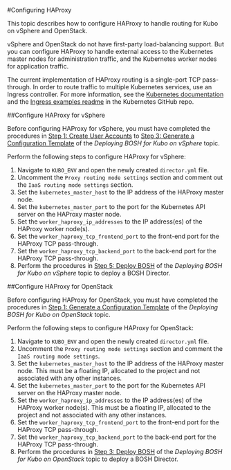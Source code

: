 #Configuring HAProxy

This topic describes how to configure HAProxy to handle routing for Kubo on vSphere and OpenStack. 

vSphere and OpenStack do not have first-party load-balancing support. But you can configure HAProxy to handle external access to the Kubernetes master nodes for administration traffic, and the Kubernetes worker nodes for application traffic.

The current implementation of HAProxy routing is a single-port TCP pass-through. In order to route traffic to multiple Kubernetes services, use an Ingress controller. For more information, see the [Kubernetes documentation](https://kubernetes.io/docs/concepts/services-networking/ingress/) and the [Ingress examples readme](https://github.com/kubernetes/ingress/tree/master/examples#ingress-examples)  in the Kubernetes GitHub repo.

##Configure HAProxy for vSphere

Before configuring HAProxy for vSphere, you must have completed the procedures in [Step 1: Create User Accounts](./vsphere/deploying-bosh-vsphere/#step-1-create-user-accounts) to [Step 3: Generate a Configuration Template](./vsphere/deploying-bosh-vsphere/#step-3-generate-a-configuration-template) of the *Deploying BOSH for Kubo on vSphere* topic.

Perform the following steps to configure HAProxy for vSphere:

1. Navigate to `KUBO_ENV` and open the newly created `director.yml` file.
1. Uncomment the `Proxy routing mode settings` section and comment out the `IaaS routing mode settings` section.
1. Set the `kubernetes_master_host` to the IP address of the HAProxy master node.
1. Set the `kubernetes_master_port` to the port for the Kubernetes API server on the HAProxy master node.
1. Set the `worker_haproxy_ip_addresses` to the IP address(es) of the HAProxy worker node(s).
1. Set the `worker_haproxy_tcp_frontend_port` to the front-end port for the HAProxy TCP pass-through.
1. Set the `worker_haproxy_tcp_backend_port` to the back-end port for the HAProxy TCP pass-through.
1. Perform the procedures in [Step 5: Deploy BOSH](./vsphere/deploying-bosh-vsphere/#step-5-deploy-bosh) of the *Deploying BOSH for Kubo on vSphere* topic to deploy a BOSH Director.

##Configure HAProxy for OpenStack

Before configuring HAProxy for OpenStack, you must have completed the procedures in [Step 1: Generate a Configuration Template](./openstack/deploying-bosh-openstack/#step-1-generate-a-configuration-template) of the *Deploying BOSH for Kubo on OpenStack* topic.

Perform the following steps to configure HAProxy for OpenStack:

1. Navigate to `KUBO_ENV` and open the newly created `director.yml` file.
1. Uncomment the `Proxy routing mode settings` section and comment the `IaaS routing mode settings`.
1. Set the `kubernetes_master_host` to the IP address of the HAProxy master node. This must be a floating IP, allocated to the project and not associated with any other instances.
1. Set the `kubernetes_master_port` to the port for the Kubernetes API server on the HAProxy master node.
1. Set the `worker_haproxy_ip_addresses` to the IP address(es) of the HAProxy worker node(s). This must be a floating IP, allocated to the project and not associated with any other instances.
1. Set the `worker_haproxy_tcp_frontend_port` to the front-end port for the HAProxy TCP pass-through.
1. Set the `worker_haproxy_tcp_backend_port` to the back-end port for the HAProxy TCP pass-through.
1. Perform the procedures in [Step 3: Deploy BOSH](./openstack/deploying-bosh-openstack/#step-3-deploy-bosh) of the *Deploying BOSH for Kubo on OpenStack* topic to deploy a BOSH Director.
